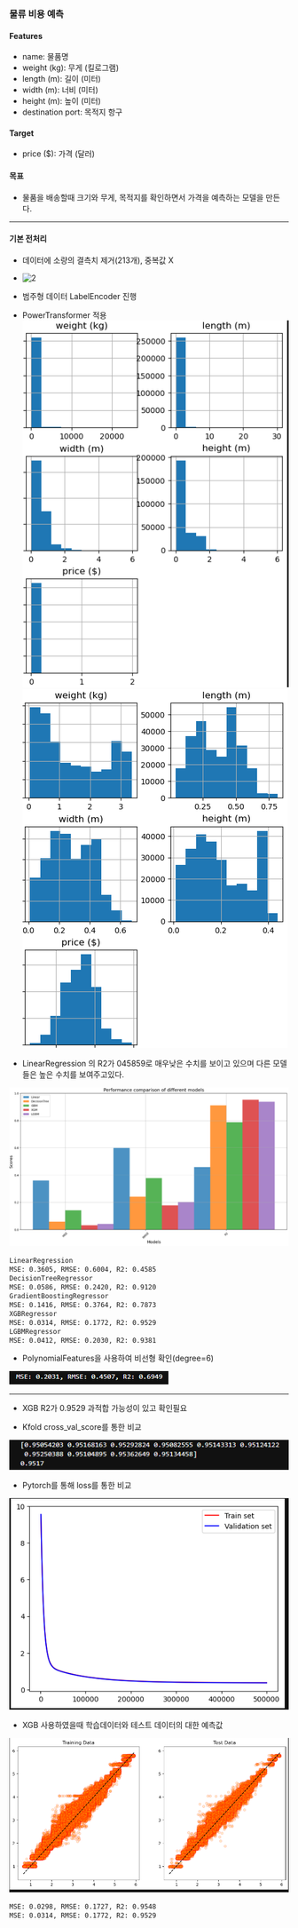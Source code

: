 ### 물류 비용 예측

#### Features
         
 -  name: 물품명             
 -  weight (kg): 무게 (킬로그램)      
 -  length (m): 길이 (미터)       
 -  width (m): 너비 (미터)        
 -  height (m): 높이 (미터)       
 -  destination port: 목적지 항구             

#### Target

 -  price ($): 가격 (달러)


#### 목표

 - 물품을 배송할때 크기와 무게, 목적지를 확인하면서 가격을 예측하는 모델을 만든다.

---

#### 기본 전처리

- 데이터에 소량의 결측치 제거(213개), 중복값 X
- ![2](https://github.com/GwanIkCho/machine_learning_project/assets/156397946/60724bb8-3f4d-4197-99a8-af67848aa666)

- 범주형 데이터 LabelEncoder 진행

- PowerTransformer 적용  
<img src='./image/img01.png'><img src='./image/img02.png'>



- LinearRegression 의 R2가 045859로 매우낮은 수치를 보이고 있으며 다른 모델들은 높은 수치를 보여주고있다.
<img src='./image/img3.png'>

```
LinearRegression
MSE: 0.3605, RMSE: 0.6004, R2: 0.4585
DecisionTreeRegressor
MSE: 0.0586, RMSE: 0.2420, R2: 0.9120
GradientBoostingRegressor
MSE: 0.1416, RMSE: 0.3764, R2: 0.7873
XGBRegressor
MSE: 0.0314, RMSE: 0.1772, R2: 0.9529
LGBMRegressor
MSE: 0.0412, RMSE: 0.2030, R2: 0.9381
```


- PolynomialFeatures을 사용하여 비선형 확인(degree=6)
<img src='./image/img4.png'>

---

- XGB R2가 0.9529 과적합 가능성이 있고 확인필요  

- Kfold cross_val_score를 통한 비교
<img src='./image/img5.png'>      
   
   
- Pytorch를 통해 loss를 통한 비교   
<img src='./image/img6.png'>    
   
- XGB 사용하였을때 학습데이터와 테스트 데이터의 대한 예측값  
<img src='./image/img7.png'>  

```
MSE: 0.0298, RMSE: 0.1727, R2: 0.9548
MSE: 0.0314, RMSE: 0.1772, R2: 0.9529
```
